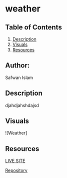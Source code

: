 # weather

## Table of Contents 
1. [Description](#description)
2. [Visuals](#visuals)
3. [Resources](#resources)

## Author:

Safwan Islam

## Description
djahdjahshdajsd


## Visuals
![Weather]

## Resources
[LIVE SITE](https://saislam10.github.io/weather/)

[Repository](https://github.com/saislam10/weather)